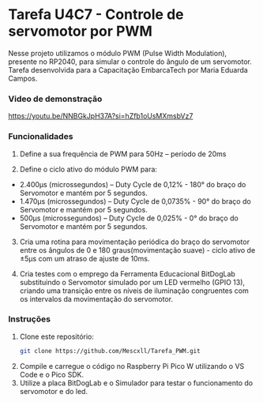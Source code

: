 # Tarefa U4C7 - Controle de servomotor por PWM
Nesse projeto utilizamos o módulo PWM (Pulse Width Modulation), presente no RP2040, para simular o controle do ângulo de um servomotor. Tarefa desenvolvida para a Capacitação EmbarcaTech por Maria Eduarda Campos.

### Video de demonstração
https://youtu.be/NNBGkJpH37A?si=hZfb1oUsMXmsbVz7

### Funcionalidades

1. Define a sua frequência de PWM para 50Hz – período de 20ms
   
2. Define o ciclo ativo do módulo PWM para:
  - 2.400µs (microssegundos) – Duty Cycle de 0,12% - 180° do braço do Servomotor e mantém por 5 segundos.
  - 1.470µs (microssegundos) – Duty Cycle de 0,0735% - 90° do braço do Servomotor e mantém por 5 segundos.
  - 500µs (microssegundos) – Duty Cycle de 0,025% - 0° do braço do Servomotor e mantém por 5 segundos.
    
3. Cria uma rotina para movimentação periódica do braço do servomotor entre os ângulos de 0 e 180 graus(movimentação suave) - ciclo ativo de ±5µs com um atraso de ajuste de 10ms.
   
4. Cria testes com o emprego da Ferramenta Educacional BitDogLab substituindo o Servomotor simulado por um LED vermelho (GPIO 13), criando uma transição entre os níveis de iluminação congruentes com os intervalos da movimentação do servomotor.

### Instruções
1. Clone este repositório:
   ```sh
   git clone https://github.com/Mescxll/Tarefa_PWM.git
   ```
2. Compile e carregue o código no Raspberry Pi Pico W utilizando o VS Code e o Pico SDK.
3. Utilize a placa BitDogLab e o Simulador para testar o funcionamento do servomotor e do led.

